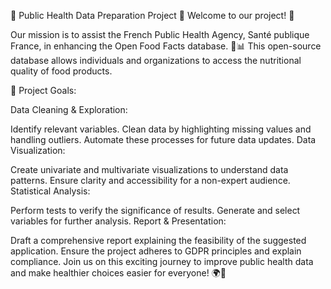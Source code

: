 🥗 Public Health Data Preparation Project 🥗 Welcome to our project! 🎉

Our mission is to assist the French Public Health Agency, Santé publique France, in enhancing the Open Food Facts database. 🍏📊 This open-source database allows individuals and organizations to access the nutritional quality of food products.

🚀 Project Goals:

Data Cleaning & Exploration:

Identify relevant variables. Clean data by highlighting missing values and handling outliers. Automate these processes for future data updates. Data Visualization:

Create univariate and multivariate visualizations to understand data patterns. Ensure clarity and accessibility for a non-expert audience. Statistical Analysis:

Perform tests to verify the significance of results. Generate and select variables for further analysis. Report & Presentation:

Draft a comprehensive report explaining the feasibility of the suggested application. Ensure the project adheres to GDPR principles and explain compliance. Join us on this exciting journey to improve public health data and make healthier choices easier for everyone! 🌍💪

